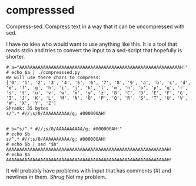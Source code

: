 # compresssed
Compress-sed. Compress text in a way that it can be uncompressed with sed.

I have no idea who would want to use anything like this. It is a tool that reads stdin and tries to convert the input to a sed-script that hopefully is shorter.


    # a="AAAAAAAAAAAAAAAAAAAAAAAAAAAAAAAAAAAAAAAAAAAAAAAAAAAAAAAAAAAAAH!"
    # echo $a | ./compresssed.py 
    We will use there chars to compress:
    ['0', '1', '2', '3', '4', '5', '6', '7', '8', '9', 'a', 'b', 'c', 'd', 'e', 'f', 'g', 'h', 'i', 'j', 'k', 'l', 'm', 'n', 'o', 'p', 'q', 'r', 's', 't', 'u', 'v', 'w', 'x', 'y', 'z', 'B', 'C', 'D', 'E', 'F', 'G', 'I', 'J', 'K', 'L', 'M', 'N', 'O', 'P', 'Q', 'R', 'S', 'T', 'U', 'V', 'W', 'X', 'Y', 'Z']
    Shrank: 35 bytes
    s/^.* #//;s/0/AAAAAAAAAA/g; #000000AH!


    # b="s/^.* #//;s/0/AAAAAAAAAA/g; #000000AH!"
    # echo $b
    s/^.* #//;s/0/AAAAAAAAAA/g; #000000AH!
    # echo $b | sed "$b"
    AAAAAAAAAAAAAAAAAAAAAAAAAAAAAAAAAAAAAAAAAAAAAAAAAAAAAAAAAAAAAH!
    # echo $a
    AAAAAAAAAAAAAAAAAAAAAAAAAAAAAAAAAAAAAAAAAAAAAAAAAAAAAAAAAAAAAH!

It will probably have problems with input that has comments (#) and newlines in them. *Shrug* Not my problem.
